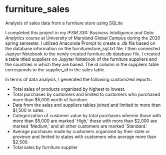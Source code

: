 # furniture_sales
Analysis of sales data from a furniture store using SQLite

I completed this project in my *IFSM 330: Business Intelligence and Data Analytics* course at University of Maryland Global Campus during the 2020 spring semester. I utilized Anaconda Prompt to create a .db file based on the database information on the furniturestore_sql.txt file. I then connected Juptyer Notebook to the newly created furniture.db database file. I created a table titled suppliers on Jupyter Notebook of the furniture suppliers and the countries in which they are based. The id column in the suppliers table corresponds to the supplier_id in the sales table.

In terms of data analysis, I generated the following customized reports:
  - Total sales of products organized by highest to lowest.
  - Total purchases by customers and limited to customers who purchased more than $5,000 worth of furniture.
  - Data from the sales and suppliers tables joined and limited to more than $1,500 in sales.
  - Categorization of customer value by total purchases wherein those with more than $5,000 are marked 'High,' those with more than $2,000 are marked 'Medium,' and all other customers are marked 'Standard.'
  - Average purchases made by customers organized by their state or province and limited to states with customers who average more than $2,500.
  - Total sales by furniture supplier
